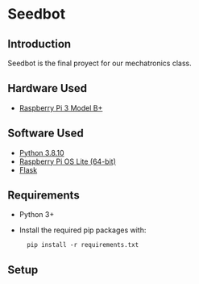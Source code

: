 # Seedbot

## Introduction
Seedbot is the final proyect for our mechatronics class.


## Hardware Used
- [Raspberry Pi 3 Model B+](https://www.raspberrypi.com/products/raspberry-pi-3-model-b-plus/)

## Software Used
- [Python 3.8.10](https://www.python.org/)
- [Raspberry Pi OS Lite (64-bit)](https://www.raspberrypi.com/software/operating-systems/#raspberry-pi-os-64-bit)
- [Flask](https://flask.palletsprojects.com/en/2.0.x/)


## Requirements
- Python 3+
- Install the required pip packages with:
  
        pip install -r requirements.txt

## Setup

